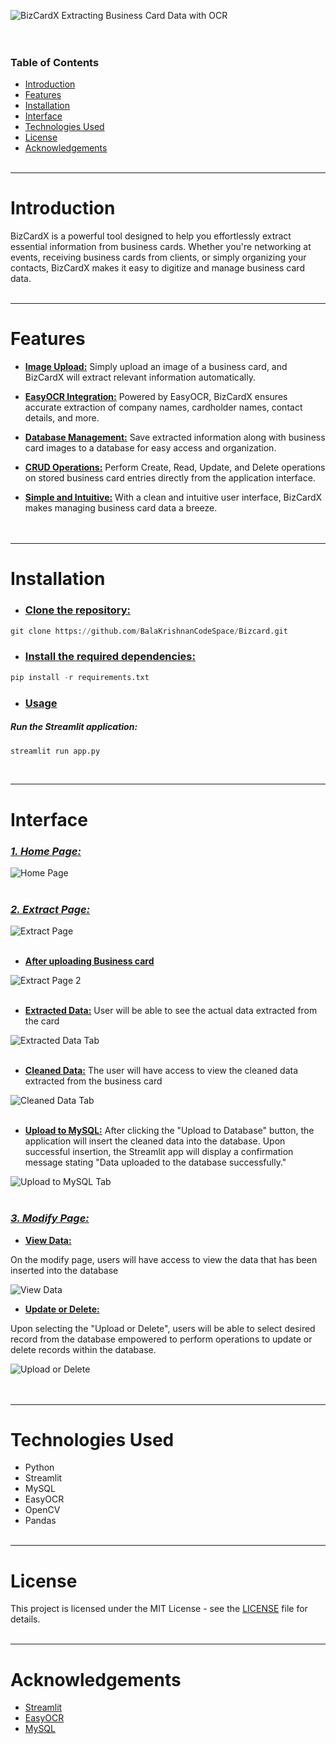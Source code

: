 ![BizCardX Extracting Business Card Data with OCR](https://github.com/BalaKrishnanCodeSpace/BizCardX-Extracting-Business-Card-Data-with-OCR/blob/4028c5b17f35961a9ae91620ad464a04df8c436b/Misc/Heading1.png)
</br></br></br>

### Table of Contents
- [Introduction](#introduction)
- [Features](#features)
- [Installation](#installation)
- [Interface](#interface)
- [Technologies Used](#technologies-used)
- [License](#license)
- [Acknowledgements](#acknowledgements)
</br></br>

___
# Introduction
BizCardX is a powerful tool designed to help you effortlessly extract essential information from business cards. Whether you're networking at events, receiving business cards from clients, or simply organizing your contacts, BizCardX makes it easy to digitize and manage business card data.
</br></br>
___
# Features
*  <ins><strong>Image Upload:</strong></ins> Simply upload an image of a business card, and BizCardX will extract relevant information automatically.

*  <ins><strong>EasyOCR Integration:</strong></ins> Powered by EasyOCR, BizCardX ensures accurate extraction of company names, cardholder names, contact details, and more.

*  <ins><strong>Database Management:</strong></ins> Save extracted information along with business card images to a database for easy access and organization.

*  <ins><strong>CRUD Operations:</strong></ins> Perform Create, Read, Update, and Delete operations on stored business card entries directly from the application interface.

*  <ins><strong>Simple and Intuitive:</strong></ins> With a clean and intuitive user interface, BizCardX makes managing business card data a breeze.
</br></br></br>
___
# Installation
*  ### <ins>Clone the repository:</ins>
```python
git clone https://github.com/BalaKrishnanCodeSpace/Bizcard.git
```
*  ### <ins>Install the required dependencies:</ins>
```python
pip install -r requirements.txt
```
*  ### <ins>Usage</ins>
##### Run the Streamlit application:
```python
streamlit run app.py
```
</br>

___
# Interface

### <em><ins><strong>1. Home Page:</strong></ins></em></br>

![Home Page](https://github.com/BalaKrishnanCodeSpace/BizCardX-Extracting-Business-Card-Data-with-OCR/raw/main/Misc/Home%20Page.png)</br></br>

### <em><ins><strong>2. Extract Page:</strong></ins></em></br>

![Extract Page](https://github.com/BalaKrishnanCodeSpace/BizCardX-Extracting-Business-Card-Data-with-OCR/raw/main/Misc/Extract%20Page.png)</br></br>

*  <ins><strong>After uploading Business card</strong></ins></br>

![Extract Page 2](https://github.com/BalaKrishnanCodeSpace/BizCardX-Extracting-Business-Card-Data-with-OCR/raw/main/Misc/Extract%20Page%202.png)</br></br>

*  <ins><strong>Extracted Data:</strong></ins> User will be able to see the actual data extracted from the card </br>

![Extracted Data Tab](https://github.com/BalaKrishnanCodeSpace/BizCardX-Extracting-Business-Card-Data-with-OCR/raw/main/Misc/Extracted%20Data%20Tab.png)</br></br>

*  <ins><strong>Cleaned Data:</strong></ins> The user will have access to view the cleaned data extracted from the business card </br>

![Cleaned Data Tab](https://github.com/BalaKrishnanCodeSpace/BizCardX-Extracting-Business-Card-Data-with-OCR/raw/main/Misc/Cleaned%20Data%20Tab.png)</br></br>

*  <ins><strong>Upload to MySQL:</strong></ins> After clicking the "Upload to Database" button, the application will insert the cleaned data into the database. Upon successful insertion, the Streamlit app will display a confirmation message stating "Data uploaded to the database successfully."

![Upload to MySQL Tab](https://github.com/BalaKrishnanCodeSpace/BizCardX-Extracting-Business-Card-Data-with-OCR/raw/main/Misc/Upload%20to%20MySql%20Tab.png) </br></br>

### <em><ins><strong>3. Modify Page:</strong></ins></em></br>

*  <strong><ins>View Data:</ins></strong></br>

On the modify page, users will have access to view the data that has been inserted into the database</br>

![View Data](https://github.com/BalaKrishnanCodeSpace/BizCardX-Extracting-Business-Card-Data-with-OCR/raw/7a326981e450d7c8a223bf4be818e44f269efd15/Misc/Modify%20Page%20-%20View%20Data.png)

*  <strong><ins>Update or Delete:</ins></strong></br>

Upon selecting the "Upload or Delete", users will be able to select desired record from the database empowered to perform operations to update or delete records within the database.</br>

![Upload or Delete](https://github.com/BalaKrishnanCodeSpace/BizCardX-Extracting-Business-Card-Data-with-OCR/raw/7a326981e450d7c8a223bf4be818e44f269efd15/Misc/Modify%20Page%20-%20Upload%20or%20Delete.png)
</br></br></br>

___
# Technologies Used
*  Python
*  Streamlit
*  MySQL
*  EasyOCR
*  OpenCV
*  Pandas
</br></br>

___
# License
This project is licensed under the MIT License - see the [LICENSE](LICENSE) file for details.
</br></br>

___
# Acknowledgements
*  [Streamlit](https://streamlit.io/)
*  [EasyOCR](https://github.com/JaidedAI/EasyOCR)
*  [MySQL](https://www.mysql.com/)

